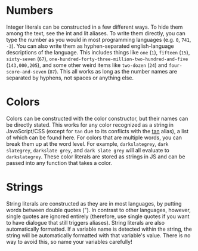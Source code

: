 # Numbers

Integer literals can be constructed in a few different ways. To hide them among the text, see the int and lit aliases. To write them directly, you can type the number as you would in most programming languages (e.g. `0`, `741`, `-3`). You can also write them as hyphen-separated english-language descriptions of the language. This includes things like `one` (`1`), `fifteen` (`15`), `sixty-seven` (`67`), `one-hundred-forty-three-million-two-hundred-and-five` (`143,000,205`), and some other weird items like `two-dozen` (`24`) and `four-score-and-seven` (`87`). This all works as long as the number names are separated by hyphens, not spaces or anything else.

# Colors

Colors can be constructed with the color constructor, but their names can be directly stated. This works for any color recognized as a string in JavaScript/CSS (except for `tan` due to its conflicts with the [tan](Tangent.md) alias), a list of which can be found here. For colors that are multiple words, you can break them up at the word level. For example, `darkslategrey`, `dark slategrey`, `darkslate grey`, and `dark slate grey` will all evaluate to `darkslategrey`. These color literals are stored as strings in JS and can be passed into any function that takes a color.

# Strings

String literals are constructed as they are in most languages, by putting words between double quotes ("). In contrast to other languages, however, single quotes are ignored entirely (therefore, use single quotes if you want to have dialogue that still triggers aliases). String literals are also automatically formatted. If a variable name is detected within the string, the string will be automatically formatted with that variable's value. There is no way to avoid this, so name your variables carefully!